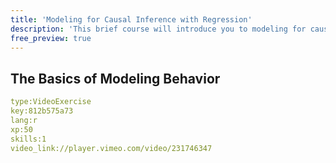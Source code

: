 ```yaml
---
title: 'Modeling for Causal Inference with Regression'
description: 'This brief course will introduce you to modeling for causal inference, with practice using different kinds of regression models'
free_preview: true
---
```


## The Basics of Modeling Behavior
```yaml
type:VideoExercise 
key:812b575a73
lang:r
xp:50 
skills:1 
video_link://player.vimeo.com/video/231746347
```

